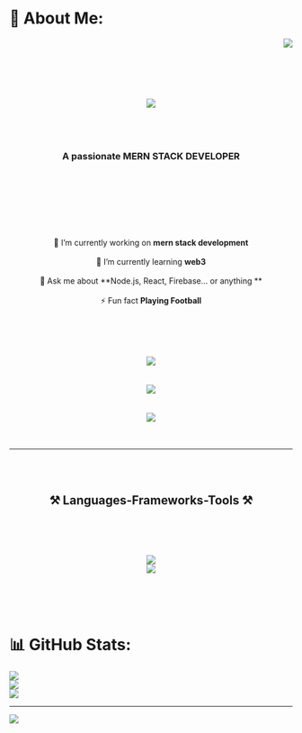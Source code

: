# 💫 About Me:
<img align="right" src="https://visitor-badge.laobi.icu/badge?page_id=salesp07.salesp07" /><br><br><h1 align="center"><br>    <img src="https://readme-typing-svg.herokuapp.com/?font=Righteous&size=35&center=true&vCenter=true&width=500&height=70&duration=4000&lines=Hi+There!+👋;+I'm+zeshan!;" /><br></h1><br><br><h3 align="center">A passionate MERN STACK DEVELOPER </h3><br><br><br/><br><br><div align="center"><br> <br> 🔭 I’m currently working on **mern stack development**<br> <br> 🌱 I’m currently learning **web3**<br><br>💬 Ask me about **Node.js, React, Firebase... or anything **<br><br>⚡ Fun fact **Playing Football**<br><br> </div><br> <br><div align="center"> <br>  <a href="mailto:zeeshan.za953042@gmail.com"><br>    <img src="https://img.shields.io/badge/Gmail-333333?style=for-the-badge&logo=gmail&logoColor=red" /><br>  </a><br>  <a href="https://www.instagram.com/_xeeshu__/" target="_blank"><br>    <img src="https://img.shields.io/badge/instagram-0077B5?style=for-the-badge&logo=linkedin&logoColor=white" target="_blank" /><br>  </a><br>  <a href="https://zeeshan00013.github.io" target="_blank"><br>     <img src="https://img.shields.io/badge/Portfolio-FF5722?style=for-the-badge&logo=todoist&logoColor=white" target="_blank" /> <!-- sqlite, safari, google-chrome are other good icon options --><br>  </a><br></div><br> <hr/><br> <br><h2 align="center">⚒️ Languages-Frameworks-Tools ⚒️</h2><br><br/><br><div align="center"><br>    <img src="https://skillicons.dev/icons?i=react,bootstrap,mui,html,css,vscode,github,figma,tailwind,git,r" /><br>    <img src="https://skillicons.dev/icons?i=nodejs,javascript,typescript,express,firebase,mongodb,nextjs" /><br><br></div><br><br><br>

# 📊 GitHub Stats:
![](https://github-readme-stats.vercel.app/api?username=zeeshan00013&theme=neon&hide_border=false&include_all_commits=true&count_private=true)<br/>
![](https://github-readme-streak-stats.herokuapp.com/?user=zeeshan00013&theme=neon&hide_border=false)<br/>
![](https://github-readme-stats.vercel.app/api/top-langs/?username=zeeshan00013&theme=neon&hide_border=false&include_all_commits=true&count_private=true&layout=compact)

---
[![](https://visitcount.itsvg.in/api?id=zeeshan00013&icon=0&color=0)](https://visitcount.itsvg.in)

<!-- Proudly created with GPRM ( https://gprm.itsvg.in ) -->
